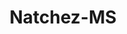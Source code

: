 ---
title: Natchez-MS
slug: natchez-ms
f_state:
- cms/state/mississippi.md
f_locations:
- cms/payday-loan/a-a-a-check-service-258.md
- cms/payday-loan/a-dollar-cash-advance-396.md
- cms/payday-loan/adams-advance-cash-1002.md
- cms/payday-loan/adams-advance-cash-1003.md
- cms/payday-loan/advance-america-1970.md
- cms/payday-loan/bingo-check-cashing-5295.md
- cms/payday-loan/cash-cow-6969.md
- cms/payday-loan/cash-depot-7053.md
- cms/payday-loan/cash-depot-7055.md
- cms/payday-loan/cash-express-7243.md
- cms/payday-loan/cash-express-7245.md
- cms/payday-loan/cash-in-a-dash-7579.md
- cms/payday-loan/cash-inc-7699.md
- cms/payday-loan/cash-inc-7729.md
- cms/payday-loan/cash-inc-7730.md
- cms/payday-loan/check-advance-10271.md
- cms/payday-loan/check-exchange-of-natchez-11277.md
- cms/payday-loan/check-exchange-of-natchez-11278.md
- cms/payday-loan/check-for-cash-service-11401.md
- cms/payday-loan/check-for-cash-service-11402.md
- cms/payday-loan/check-into-cash-12133.md
- cms/payday-loan/check-into-cash-12163.md
- cms/payday-loan/check-into-cash-12164.md
- cms/payday-loan/check-into-cash-12165.md
- cms/payday-loan/check-into-cash-of-mississippi-13447.md
- cms/payday-loan/check-masters-13867.md
- cms/payday-loan/check-masters-13868.md
- cms/payday-loan/check-masters-13869.md
- cms/payday-loan/e-z-cash-16343.md
- cms/payday-loan/express-check-advance-17008.md
- cms/payday-loan/express-check-advance-17043.md
- cms/payday-loan/express-check-advance-17044.md
- cms/payday-loan/express-check-inc-17147.md
- cms/payday-loan/express-check-inc-17148.md
- cms/payday-loan/express-check-inc-17149.md
- cms/payday-loan/ez-cash-17250.md
- cms/payday-loan/family-check-advance-17494.md
- cms/payday-loan/k-w-check-cashing-19931.md
- cms/payday-loan/k-w-check-cashing-19932.md
- cms/payday-loan/moneytree-of-natchez-22017.md
- cms/payday-loan/national-cash-advance-22518.md
- cms/payday-loan/national-cash-advance-22534.md
- cms/payday-loan/quck-money-24837.md
- cms/payday-loan/speedee-cash-26644.md
- cms/payday-loan/speedee-cash-26662.md
updated-on: '2024-05-30T13:41:28.615Z'
created-on: '2024-05-30T13:41:28.615Z'
published-on: '2024-05-30T13:54:32.469Z'
f_city: Natchez
layout: '[city].html'
tags: city
---